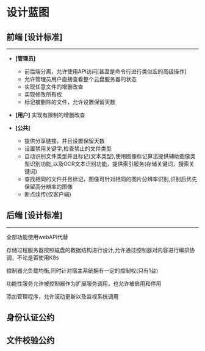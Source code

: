 # 设计蓝图

## 前端 [设计标准]

---

* **[管理员]**
  * 前后端分离，允许使用API访问[甚至是命令行进行类似宏的高级操作]
  * 允许管理员用户直接查看整个云盘服务器的状态
  * 实现任意文件的增删改查
  * 实现修改所有权
  * 标记被删除的文件，允许设置保留天数
* **[用户]** 实现有限制的增删改查

* **[公共]**
  * 提供分享链接，并且设置保留天数
  * 设置禁用关键字,检查禁止的文件类型
  * 自动识别文件类型并且标记(文本类型),使用图像标记算法提供辅助图像类型识别功能,以及OCR文本识别功能，提供索引服务(存储关键词，搜索关键词)
  * 查找相同的文件并且标记，图像可针对相同的图片分辨率识别,识别后优先保留高分辨率的图像
  * 断点续传(仅客户端)

## 后端 [设计标准]

---

全部功能使用webAPI代替

存储过程服务器按照磁盘的数据结构进行设计,允许通过控制器对内容进行编排协调，不论是否使用K8s

控制器允负载均衡,同时针对宿主系统拥有一定的控制权(只有1台)

功能性服务允许被控制器作为扩展服务调用，也允许被启用和停用

添加管理程序，允许滚动更新以及监视系统调用

## 身份认证公约

## 文件校验公约

